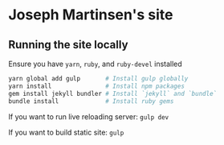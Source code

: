 # Joseph Martinsen's site

## Running the site locally

Ensure you have `yarn`, `ruby`, and `ruby-devel` installed

```bash
yarn global add gulp       # Install gulp globally
yarn install               # Install npm packages
gem install jekyll bundler # Install `jekyll` and `bundle`
bundle install             # Install ruby gems
```
If you want to run live reloading server: `gulp dev`

If you want to build static site: `gulp`
